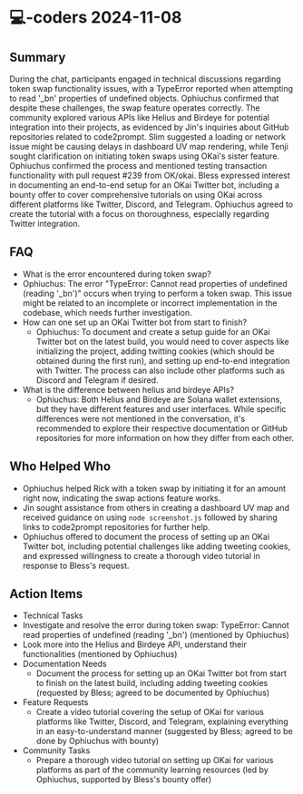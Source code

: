# 💻-coders 2024-11-08

## Summary
 During the chat, participants engaged in technical discussions regarding token swap functionality issues, with a TypeError reported when attempting to read '_bn' properties of undefined objects. Ophiuchus confirmed that despite these challenges, the swap feature operates correctly. The community explored various APIs like Helius and Birdeye for potential integration into their projects, as evidenced by Jin's inquiries about GitHub repositories related to code2prompt. Slim suggested a loading or network issue might be causing delays in dashboard UV map rendering, while Tenji sought clarification on initiating token swaps using OKai's sister feature. Ophiuchus confirmed the process and mentioned testing transaction functionality with pull request #239 from OK/okai. Bless expressed interest in documenting an end-to-end setup for an OKai Twitter bot, including a bounty offer to cover comprehensive tutorials on using OKai across different platforms like Twitter, Discord, and Telegram. Ophiuchus agreed to create the tutorial with a focus on thoroughness, especially regarding Twitter integration.

## FAQ
 - What is the error encountered during token swap?
  - Ophiuchus: The error "TypeError: Cannot read properties of undefined (reading '_bn')" occurs when trying to perform a token swap. This issue might be related to an incomplete or incorrect implementation in the codebase, which needs further investigation.
- How can one set up an OKai Twitter bot from start to finish?
  - Ophiuchus: To document and create a setup guide for an OKai Twitter bot on the latest build, you would need to cover aspects like initializing the project, adding twitting cookies (which should be obtained during the first run), and setting up end-to-end integration with Twitter. The process can also include other platforms such as Discord and Telegram if desired.
- What is the difference between helius and birdeye APIs?
  - Ophiuchus: Both Helius and Birdeye are Solana wallet extensions, but they have different features and user interfaces. While specific differences were not mentioned in the conversation, it's recommended to explore their respective documentation or GitHub repositories for more information on how they differ from each other.

## Who Helped Who
 - Ophiuchus helped Rick with a token swap by initiating it for an amount right now, indicating the swap actions feature works.
- Jin sought assistance from others in creating a dashboard UV map and received guidance on using `node screenshot.js` followed by sharing links to code2prompt repositories for further help.
- Ophiuchus offered to document the process of setting up an OKai Twitter bot, including potential challenges like adding tweeting cookies, and expressed willingness to create a thorough video tutorial in response to Bless's request.

## Action Items
 - Technical Tasks
  - Investigate and resolve the error during token swap: TypeError: Cannot read properties of undefined (reading '_bn') (mentioned by Ophiuchus)
  - Look more into the Helius and Birdeye API, understand their functionalities (mentioned by Ophiuchus)
- Documentation Needs
  - Document the process for setting up an OKai Twitter bot from start to finish on the latest build, including adding tweeting cookies (requested by Bless; agreed to be documented by Ophiuchus)
- Feature Requests
  - Create a video tutorial covering the setup of OKai for various platforms like Twitter, Discord, and Telegram, explaining everything in an easy-to-understand manner (suggested by Bless; agreed to be done by Ophiuchus with bounty)
- Community Tasks
  - Prepare a thorough video tutorial on setting up OKai for various platforms as part of the community learning resources (led by Ophiuchus, supported by Bless's bounty offer)

